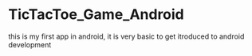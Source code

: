 # TicTacToe_Game_Android

this is my first app in android, it is very basic to get itroduced to android development
